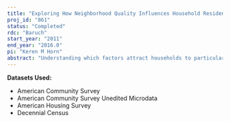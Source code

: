 ```yaml
---
title: "Exploring How Neighborhood Quality Influences Household Residential Choices"
proj_id: "861"
status: "Completed"
rdc: "Baruch"
start_year: "2011"
end_year: "2016.0"
pi: "Keren M Horn"
abstract: "Understanding which factors attract households to particular neighborhoods provides a critical lens into neighborhood change. Previous research has found that the neighborhood choices of in-moving households are important drivers of neighborhood change. We still know very little about what neighborhood factors drive these location decisions. This research project explores whether the quality of the zoned public school, the crime rate, and/or the racial composition of a neighborhood differentially attract particular types of households to that neighborhood. Four key dimensions of households – their tenure, income, race, and presence of children – provide the focus for this research.  Using the internal versions of the Decennial Census, the American Community Survey, and the American Housing Survey, along with rich external datasets describing neighborhood characteristics, this project will overcome existing data limitations that have prevented researchers from gaining insight into how neighborhood quality influences household residential choices. These detailed microdata will be employed to estimate separately which neighborhood factors attract households to particular neighborhoods and then model household neighborhood choice, incorporating information on previous residence to improve the specification.  Part of this project will conduct an in-depth exploration of item response rates in each of the different surveys used in order to gain a sense of the quality of the data on previous residence. It will take advantage of the changes in the ways in which the question is asked to see how changing the phrasing of the previous residence variable influences item response rates. We will also examine how differences in survey administration influence item response rates. "
---
```


**Datasets Used:**

  - American Community Survey 
  - American Community Survey Unedited Microdata 
  - American Housing Survey 
  - Decennial Census 

